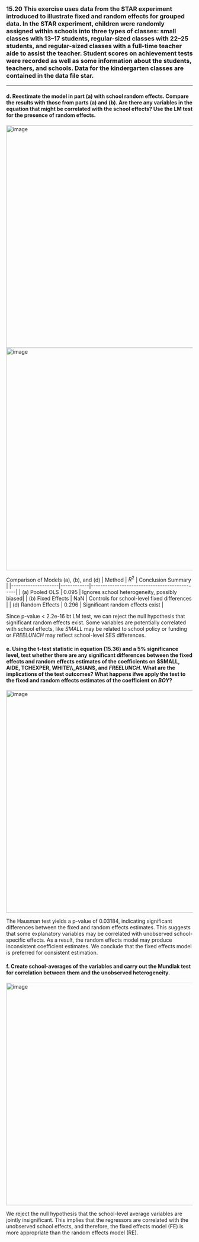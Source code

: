 ### 15.20 This exercise uses data from the STAR experiment introduced to illustrate fixed and random effects for grouped data. In the STAR experiment, children were randomly assigned within schools into three types of classes: small classes with 13–17 students, regular-sized classes with 22–25 students, and regular-sized classes with a full-time teacher aide to assist the teacher. Student scores on achievement tests were recorded as well as some information about the students, teachers, and schools. Data for the kindergarten classes are contained in the data file star.
---
#### d. Reestimate the model in part (a) with school random effects. Compare the results with those from parts (a) and (b). Are there any variables in the equation that might be correlated with the school effects? Use the LM test for the presence of random effects.

<img width="600" alt="image" src="https://github.com/user-attachments/assets/9e54d70e-f1f4-4bd3-af5e-84e038cc3874" />

<img width="600" alt="image" src="https://github.com/user-attachments/assets/939c22f6-d360-4c58-8195-8fd115874701" />

Comparison of Models (a), (b), and (d)
| Method             |  $R^2$     |              Conclusion Summary              |
|--------------------|------------|----------------------------------------------|
| (a) Pooled OLS     | 0.095      | Ignores school heterogeneity, possibly biased|
| (b) Fixed Effects  |   NaN      | Controls for school-level fixed differences  |
| (d) Random Effects |  0.296     | Significant random effects exist             |

Since p-value < 2.2e-16 bt LM test, we can reject the null hypothesis that significant random effects exist. Some variables are potentially correlated with school effects, like $SMALL$ may be related to school policy or funding or $FREELUNCH$ may reflect school-level SES differences.


#### e. Using the t-test statistic in equation (15.36) and a 5% significance level, test whether there are any significant differences between the fixed effects and random effects estimates of the coefficients on $SMALL, AIDE, TCHEXPER, WHITE\\_ASIAN$, and $FREELUNCH$. What are the implications of the test outcomes? What happens ifwe apply the test to the fixed and random effects estimates of the coefficient on $BOY$?

<img width="600" alt="image" src="https://github.com/user-attachments/assets/e311ae76-35ab-4fc8-81f3-bdc14c65c817" />

The Hausman test yields a p-value of 0.03184, indicating significant differences between the fixed and random effects estimates. This suggests that some explanatory variables may be correlated with unobserved school-specific effects. As a result, the random effects model may produce inconsistent coefficient estimates. We conclude that the fixed effects model is preferred for consistent estimation.

#### f. Create school-averages of the variables and carry out the Mundlak test for correlation between them and the unobserved heterogeneity.

<img width="600" alt="image" src="https://github.com/user-attachments/assets/2abe8e7d-409d-452b-95e8-b22adb46e447" />

We reject the null hypothesis that the school-level average variables are jointly insignificant. This implies that the regressors are correlated with the unobserved school effects, and therefore, the fixed effects model (FE) is more appropriate than the random effects model (RE).
